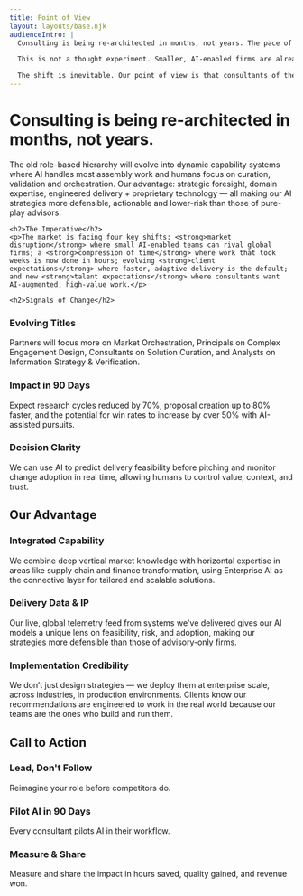 ```yaml
---
title: Point of View
layout: layouts/base.njk
audienceIntro: |
  Consulting is being re-architected in months, not years. The pace of change in artificial intelligence means the foundations of our profession — research, solutioning, delivery — are being compressed and redefined. What once took weeks is now measured in hours.

  This is not a thought experiment. Smaller, AI-enabled firms are already competing head-to-head with global players, offering engagements at a fraction of the time and cost. Clients expect faster answers, adaptive delivery, and consultants who bring AI to the table by default. Our own people expect the same: work that is higher-value, less repetitive, and more strategic.

  The shift is inevitable. Our point of view is that consultants of the future will orchestrate, validate, and curate AI outputs — not be displaced by them. Infosys Consulting has the advantage: deep domain knowledge, horizontal expertise, enterprise-scale delivery credibility, and proprietary AI platforms. These strengths make our AI strategies more defensible, actionable, and lower-risk than those of advisory-only firms.
---
```


<div class="grid-main-content">
	<h1>Consulting is being re-architected in months, not years.</h1>
</div>

<div class="grid-main-content">
	<p>The old role-based hierarchy will evolve into dynamic capability systems where AI handles most assembly work and humans focus on curation, validation and orchestration. Our advantage: strategic foresight, domain expertise, engineered delivery + proprietary technology — all making our AI strategies more defensible, actionable and lower-risk than those of pure-play advisors.</p>

	<h2>The Imperative</h2>
	<p>The market is facing four key shifts: <strong>market disruption</strong> where small AI-enabled teams can rival global firms; a <strong>compression of time</strong> where work that took weeks is now done in hours; evolving <strong>client expectations</strong> where faster, adaptive delivery is the default; and new <strong>talent expectations</strong> where consultants want AI-augmented, high-value work.</p>

	<h2>Signals of Change</h2>
</div>

<div class="grid-main-content horizontal-group cols-3">
	<div class="group-item">
		<h3>Evolving Titles</h3>
		<p>Partners will focus more on Market Orchestration, Principals on Complex Engagement Design, Consultants on Solution Curation, and Analysts on Information Strategy & Verification.</p>
	</div>
	<div class="group-item">
		<h3>Impact in 90 Days</h3>
		<p>Expect research cycles reduced by 70%, proposal creation up to 80% faster, and the potential for win rates to increase by over 50% with AI-assisted pursuits.</p>
	</div>
	<div class="group-item">
		<h3>Decision Clarity</h3>
		<p>We can use AI to predict delivery feasibility before pitching and monitor change adoption in real time, allowing humans to control value, context, and trust.</p>
	</div>
</div>

<div class="grid-main-content">
	<h2>Our Advantage</h2>
</div>

<div class="grid-main-content horizontal-group cols-2">
	<div class="group-item">
		<h3>Integrated Capability</h3>
		<p>We combine deep vertical market knowledge with horizontal expertise in areas like supply chain and finance transformation, using Enterprise AI as the connective layer for tailored and scalable solutions.</p>
	</div>
	<div class="group-item">
		<h3>Delivery Data & IP</h3>
		<p>Our live, global telemetry feed from systems we've delivered gives our AI models a unique lens on feasibility, risk, and adoption, making our strategies more defensible than those of advisory-only firms.</p>
	</div>
</div>

<div class="grid-main-content">
	 <h3>Implementation Credibility</h3>
	 <p>We don’t just design strategies — we deploy them at enterprise scale, across industries, in production environments. Clients know our recommendations are engineered to work in the real world because our teams are the ones who build and run them.</p>
	 <h2>Call to Action</h2>
</div>

<div class="grid-main-content horizontal-group cols-3">
	<div class="group-item">
		<h3>Lead, Don't Follow</h3>
		<p>Reimagine your role before competitors do.</p>
	</div>
	<div class="group-item">
		<h3>Pilot AI in 90 Days</h3>
		<p>Every consultant pilots AI in their workflow.</p>
	</div>
	<div class="group-item">
		<h3>Measure & Share</h3>
		<p>Measure and share the impact in hours saved, quality gained, and revenue won.</p>
	</div>
</div>
